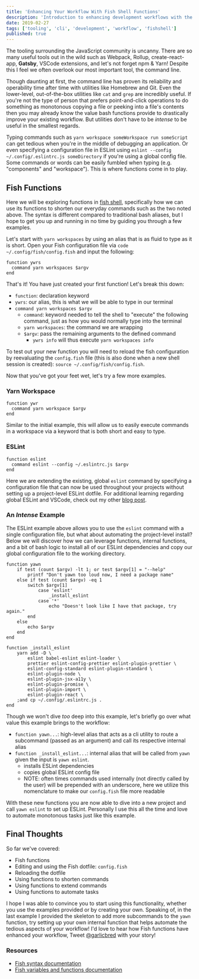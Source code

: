 ```yaml
---
title: 'Enhancing Your Workflow With Fish Shell Functions'
description: 'Introduction to enhancing development workflows with the help of Fish functions'
date: 2019-02-27
tags: ['tooling', 'cli', 'development', 'workflow', 'fishshell']
published: true
---
```


The tooling surrounding the JavaScript community is uncanny. There are so many useful tools out in the wild such as Webpack, Rollup, create-react-app, **Gatsby**, VSCode extensions, and let's not forget npm & Yarn! Despite this I feel we often overlook our most important tool, the command line.

Though daunting at first, the command line has proven its reliability and operability time after time with utilities like Homebrew and Git. Even the lower-level, out-of-the-box utilities like `cat` and `grep` are incredibly useful. If you're not the type of person that prefers point-and-click operations to do something as monotonous copying a file or peeking into a file's contents then you may already know the value bash functions provide to drastically improve your existing workflow. But utilities don't have to be _intense_ to be useful in the smallest regards.

Typing commands such as `yarn workspace someWorkspace run someScript` can get tedious when you're in the middle of debugging an application. Or even specifying a configuration file in ESLint using `eslint --config ~/.config/.eslintrc.js someDirectory` if you're using a global config file. Some commands or words can be easily fumbled when typing (e.g. "components" and "workspace"). This is where functions come in to play.

## Fish Functions

Here we will be exploring functions in [fish shell](https://fishshell.com/), specifically how we can use its functions to shorten our everyday commands such as the two noted above. The syntax is different compared to traditional bash aliases, but I hope to get you up and running in no time by guiding you through a few examples.

Let's start with `yarn workspaces` by using an alias that is as fluid to type as it is short. Open your Fish configuration file via `code ~/.config/fish/config.fish` and input the following:

```shell
function ywrs
  command yarn workspaces $argv
end
```

That's it! You have just created your first function! Let's break this down:

- `function`: declaration keyword
- `ywrs`: our alias, this is what we will be able to type in our terminal
- `command yarn workspaces $argv`
  - `command`: keyword needed to tell the shell to "execute" the following command, just as how you would normally type into the terminal
  - `yarn workspaces`: the command we are wrapping
  - `$argv`: pass the remaining arguments to the defined command
    - `ywrs info` will thus execute `yarn workspaces info`

To test out your new function you will need to reload the fish configuration by reevaluating the `config.fish` file (this is also done when a new shell session is created): `source ~/.config/fish/config.fish`.

Now that you've got your feet wet, let's try a few more examples.

### Yarn Workspace

```shell
function ywr
  command yarn workspace $argv
end
```

Similar to the initial example, this will allow us to easily execute commands in a workspace via a keyword that is both short and easy to type.

### ESLint

```shell
function eslint
  command eslint --config ~/.eslintrc.js $argv
end
```

Here we are extending the existing, global `eslint` command by specifying a configuration file that can now be used throughout your projects without setting up a project-level ESLint dotfile. For additional learning regarding global ESLint and VSCode, check out my other [blog post](https://josefaidt.dev/blog/2019/01/global-eslint/).

### An _Intense_ Example

The ESLint example above allows you to use the `eslint` command with a single configuration file, but what about automating the project-level install? Below we will discover how we can leverage functions, internal functions, and a bit of bash logic to install all of our ESLint dependencies and copy our global configuration file to the working directory.

```shell
function yawn
    if test (count $argv) -lt 1; or test $argv[1] = "--help"
        printf "Don't yawn too loud now, I need a package name"
    else if test (count $argv) -eq 1
        switch $argv[1]
            case 'eslint'
                _install_eslint
            case '*'
                echo "Doesn't look like I have that package, try again."
        end
    else
        echo $argv
    end
end

function _install_eslint
    yarn add -D \
        eslint babel-eslint eslint-loader \
        prettier eslint-config-prettier eslint-plugin-prettier \
        eslint-config-standard eslint-plugin-standard \
        eslint-plugin-node \
        eslint-plugin-jsx-a11y \
        eslint-plugin-promise \
        eslint-plugin-import \
        eslint-plugin-react \
    ;and cp ~/.config/.eslintrc.js .
end
```

Though we won't dive _too_ deep into this example, let's briefly go over what value this example brings to the workflow:

- `function yawn...`: high-level alias that acts as a cli utility to route a subcommand (passed as an argument) and call its respective internal alias
- `function _install_eslint...`: internal alias that will be called from `yawn` given the input is `yawn eslint`.
  - installs ESLint dependencies
  - copies global ESLint config file
  - NOTE: often times commands used internally (not directly called by the user) will be prepended with an underscore, here we utilize this nomenclature to make our `config.fish` file more readable

With these new functions you are now able to dive into a new project and call `yawn eslint` to set up ESLint. Personally I use this all the time and love to automate monotonous tasks just like this example.

## Final Thoughts

So far we've covered:

- Fish functions
- Editing and using the Fish dotfile: `config.fish`
- Reloading the dotfile
- Using functions to shorten commands
- Using functions to extend commands
- Using functions to automate tasks

I hope I was able to convince you to start using this functionality, whether you use the examples provided or by creating your own. Speaking of, in the last example I provided the skeleton to add more subcommands to the `yawn` function, try setting up your own internal function that helps automate the tedious aspects of your workflow! I'd love to hear how Fish functions have enhanced your workflow, Tweet [@garlicbred](https://twitter.com/garlicbred) with your story!

### Resources

- [Fish syntax documentation](https://fishshell.com/docs/current/index.html#syntax)
- [Fish variables and functions documentation](https://fishshell.com/docs/current/index.html#identifiers)
